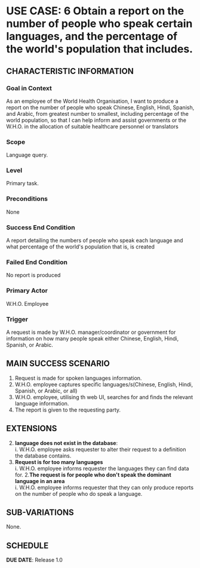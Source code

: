 # USE CASE: 6 Obtain a report on the number of people who speak certain languages, and the percentage of the world's population that includes.

## CHARACTERISTIC INFORMATION

### Goal in Context


As an employee of the World Health Organisation, I want to produce a report on the number
of people who speak Chinese, English, Hindi, Spanish, and Arabic, from greatest number to 
smallest, including percentage of the world population, so that I can help inform and
assist governments or the W.H.O. in the allocation of suitable healthcare personnel or translators

### Scope

Language query.

### Level

Primary task.

### Preconditions

None

### Success End Condition

A report detailing the numbers of people who speak each language and what percentage of the world's population that is, is created

### Failed End Condition

No report is produced

### Primary Actor

W.H.O. Employee

### Trigger

A request is made by W.H.O. manager/coordinator or government for information on how many
people speak either Chinese, English, Hindi, Spanish, or Arabic.

## MAIN SUCCESS SCENARIO

1. Request is made for spoken languages information.
2. W.H.O. employee captures specific languages/s(Chinese, English, Hindi, Spanish, or Arabic, or all)
3. W.H.O. employee, utilising th web UI, searches for and finds the relevant 
   language information.
4. The report is given to the requesting party.

## EXTENSIONS

2. **language does not exist in the database**:
   <br>i. W.H.O. employee asks requester to alter their request to a definition the
       database contains.
2. **Request is for too many languages**
   <br>i. W.H.O. employee informs requester the languages they can find data for.
2.**The request is for people who don't speak the dominant language in an area**
   <br>i. W.H.O. employee informs requester that they can only produce reports on the number
   of people who do speak a language.

## SUB-VARIATIONS

None.

## SCHEDULE

**DUE DATE**: Release 1.0
